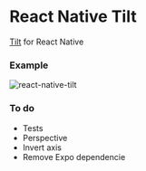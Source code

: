 # React Native Tilt

[Tilt](https://github.com/f-hmns/Tilt) for React Native

### Example

![react-native-tilt](https://raw.githubusercontent.com/psicotropicos/react-native-tilt/master/gif/react-native-tilt.gif)

### To do

- Tests
- Perspective
- Invert axis
- Remove Expo dependencie
